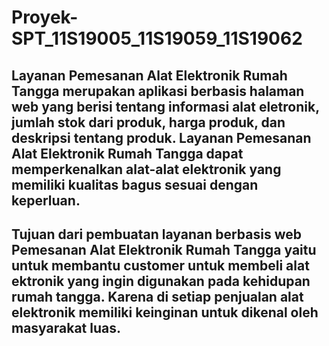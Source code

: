 # Proyek-SPT_11S19005_11S19059_11S19062

##  Layanan Pemesanan Alat Elektronik Rumah Tangga merupakan aplikasi berbasis halaman web yang berisi tentang informasi alat eletronik, jumlah stok dari produk, harga produk, dan deskripsi tentang produk.  Layanan Pemesanan Alat Elektronik Rumah Tangga dapat memperkenalkan alat-alat elektronik yang memiliki kualitas bagus sesuai dengan keperluan.
## Tujuan dari pembuatan layanan berbasis web Pemesanan Alat Elektronik Rumah Tangga yaitu untuk membantu customer untuk membeli alat ektronik yang ingin digunakan pada kehidupan rumah tangga. Karena di setiap penjualan alat elektronik memiliki keinginan untuk dikenal oleh masyarakat luas.
